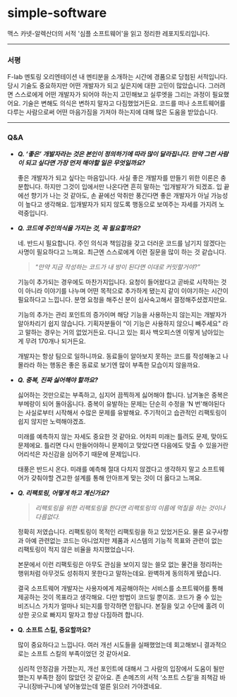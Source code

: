 # simple-software
맥스 카넷-알렉산더의 서적 '심플 소프트웨어'을 읽고 정리한 레포지토리입니다.

---

### 서평

F-lab 멘토링 오리엔테이션 내 멘티분을 소개하는 시간에 경품으로 당첨된 서적입니다. 당시 기술도 중요하지만 어떤 개발자가 되고 싶은지에 대한 고민이 많았습니다. 그러려면 스스로에게 어떤 개발자가 되어야 하는지 고민해보고 실루엣을 그리는 과정이 필요했어요. 기술은 변해도 의식은 변하지 말자고 다짐했었거든요. 코드를 떠나 소프트웨어를 다루는 사람으로써 어떤 마음가짐을 가져야 하는지에 대해 많은 도움을 받았습니다.

---

### Q&A

- ***Q. ‘좋은’ 개발자라는 것은 본인이 정의하기에 따라 많이 달라집니다. 만약 그런 사람이 되고 싶다면 가장 먼저 해야할 일은 무엇일까요?***
    
    좋은 개발자가 되고 싶다는 마음입니다. 사실 좋은 개발자를 만들기 위한 이론은 충분합니다. 하지만 그것이 입에서만 나온다면 흔히 말하는 ‘입개발자’가 되겠죠. 입 끝에선 향기가 나는 것 같아도, 손 끝에선 악취만 풍긴다면 좋은 개발자가 아닐 가능성이 높다고 생각해요. 입개발자가 되지 않도록 행동으로 보여주는 자세를 가지려 노력중입니다.
    
- ***Q. 코드에 주인의식을 가지는 것, 꼭 필요할까요?***
    
    네. 반드시 필요합니다. 주인 의식과 책임감을 갖고 더러운 코드를 남기지 않겠다는 사명이 필요하다고 느껴요. 최근엔 스스로에게 이런 질문을 많이 하는 것 같습니다. 
    
    > “*만약 지금 작성하는 코드가 내 방이 된다면 이대로 커밋할거야?”*
    > 
    
    기능이 추가되는 경우에도 마찬가지입니다. 요청이 들어왔다고 곧바로 시작하는 것이 아니라 이야기를 나누며 어떤 목적으로 추가하게 됐는지 같이 이야기하는 시간이 필요하다고 느낍니다. 분명 요청을 해주신 분이 심사숙고해서 결정해주셨겠지만요.
    
    기능의 추가는 관리 포인트의 증가이며 해당 기능을 사용하는지 않는지는 개발자가 알아차리기 쉽지 않습니다. 기획자분들이 “이 기능은 사용하지 않으니 빼주세요" 라고 말하는 경우는 거의 없었거든요. 다니고 있는 회사 백오피스엔 이렇게 남아있는게 무려 170개나 되거든요.
    
    개발자는 항상 팀으로 일하니까요. 동료들이 알아보지 못하는 코드를 작성해놓고 나몰라라 하는 행동은 좋은 동료로 보기엔 많이 부족한 모습이지 않을까요.
    
- ***Q. 중복, 진짜 싫어해야 할까요?***
    
    싫어하는 것만으로는 부족하고, 심지어 끔찍하게 싫어해야 합니다. 남겨놓은 중복은 부메랑이 되어 돌아옵니다. 중복이 유발하는 문제는 단순히 수정을 ‘N 번'해야된다는 사실로부터 시작해서 수많은 문제를 유발해요. 주기적이고 습관적인 리팩토링이 쉽지 않지만 노력해야겠죠.
    
    미래를 예측하지 않는 자세도 중요한 것 같아요. 어차피 미래는 틀려도 문제, 맞아도 문제에요. 틀리면 다시 만들어야하니 문제이고 맞았다면 다음에도 맞출 수 있을거란 어리석은 자신감을 심어주기 때문에 문제입니다.
    
    태풍은 반드시 온다. 미래를 예측해 절대 다치지 않겠다고 생각하지 말고 소프트웨어가 갖춰야할 견고한 설계를 통해 안아프게 맞는 것이 더 옳다고 느껴요.
    
- ***Q. 리팩토링, 어떻게 하고 계신가요?***
    
    > *리팩토링을 위한 리팩토링을 한다면 리팩토링의 이름에 먹칠을 하는 것이나 다름없다.*
    > 
    
    정확히 저였습니다. 리팩토링이 목적인 리팩토링을 하고 있었거든요. 물론 요구사항과 아예 관련없는 코드는 아니었지만 제품과 시스템의 기능적 목표와 관련이 없는 리팩토링이 적지 않은 비율을 차지했었습니다. 
    
    본문에서 이런 리팩토링은 아무도 관심을 보이지 않는 쓸모 없는 물건을 정리하는 행위처럼 아무것도 성취하지 못한다고 말하는데요. 완벽하게 동의하게 됐습니다. 
    
    결국 소프트웨어 개발자는 사용자에게 제공해야하는 서비스를 소프트웨어를 통해 제공하는 것이 목표라고 생각해요. 다만 방법이 코드일 뿐이죠. 코드가 줄 수 있는 비즈니스 가치가 얼마나 되는지를 망각하면 안됩니다. 본질을 잊고 수단에 홀려 이상한 곳으로 빠지지 말자고 항상 다짐하려 합니다.
    
- **Q. 소프트 스킬, 중요할까요?**
    
    많이 중요하다고 느낍니다. 여러 개선 시도들을 실패했었는데 회고해보니 결과적으로는 소프트 스킬의 부족이었던 것 같아서요. 
    
    심리적 안정감을 가졌는지, 개선 포인트에 대해서 그 사람의 입장에서 도움이 될만했는지 부족한 점이 많았던 것 같아요. 존 손메즈의 서적 ‘소프트 스킬’을 죄책감 바구니(장바구니)에 넣어놓았는데 얼른 읽으러 가야겠네요.
